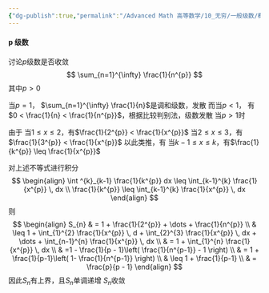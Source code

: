 ```yaml
---
{"dg-publish":true,"permalink":"/Advanced Math 高等数学/10_无穷/一般级数/概念/重要级数/","tags":["微积分","高数","定理"]}
---
```


#### p 级数


讨论$p$级数是否收敛
$$
\sum_{n=1}^{\infty}  \frac{1}{n^{p}}
$$
其中$p > 0$

当$p= 1$，
$\sum_{n=1}^{\infty}  \frac{1}{n}$是调和级数，发散
而当$p < 1$，
有$0 < \frac{1}{n} < \frac{1}{n^{p}}$，根据比较判别法，级数发散
当$p > 1$时

由于
当$1 \leq x \leq 2$，有$\frac{1}{2^{p}} < \frac{1}{x^{p}}$
当$2 \leq x \leq 3$，有$\frac{1}{3^{p}} < \frac{1}{x^{p}}$
以此类推，有
当$k-1 \leq x \leq k$，有$\frac{1}{k^{p}} \leq \frac{1}{x^{p}}$

对上述不等式进行积分
$$
\begin{align}
\int ^{k}_{k-1} \frac{1}{k^{p}} dx \leq  \int_{k-1}^{k} \frac{1}{x^{p}} \, dx \\
\frac{1}{k^{p}} \leq  \int_{k-1}^{k} \frac{1}{x^{p}} \, dx
\end{align}
$$
则
$$
\begin{align}
S_{n}  & = 1 + \frac{1}{2^{p}} + \dots + \frac{1}{n^{p}}  \\
 & \leq  1 + \int_{1}^{2} \frac{1}{x^{p}} \, d + \int_{2}^{3} \frac{1}{x^{p}} \, dx + \dots + \int_{n-1}^{n} \frac{1}{x^{p}} \, dx \\
& = 1 + \int_{1}^{n} \frac{1}{x^{p}} \, dx   \\
 & =1 - \frac{1}{p  - 1}\left( \frac{1}{n^{p-1}} - 1 \right) \\
 & = 1 + \frac{1}{p-1}\left( 1- \frac{1}{n^{p-1}} \right) \\
 & \leq 1 + \frac{1}{p-1} \\
 & = \frac{p}{p - 1}
\end{align}
$$
因此$S_{n}$有上界，且$S_{n}$单调递增
$S_{n}$收敛

